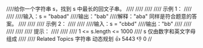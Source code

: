 ////给你一个字符串 s，找到 s 中最长的回文子串。 
////
//// 
////
//// 示例 1： 
////
//// 
////输入：s = "babad"
////输出："bab"
////解释："aba" 同样是符合题意的答案。
//// 
////
//// 示例 2： 
////
//// 
////输入：s = "cbbd"
////输出："bb"
//// 
////
//// 
////
//// 提示： 
////
//// 
//// 1 <= s.length <= 1000 
//// s 仅由数字和英文字母组成 
//// 
//// Related Topics 字符串 动态规划 👍 5443 👎 0
//

